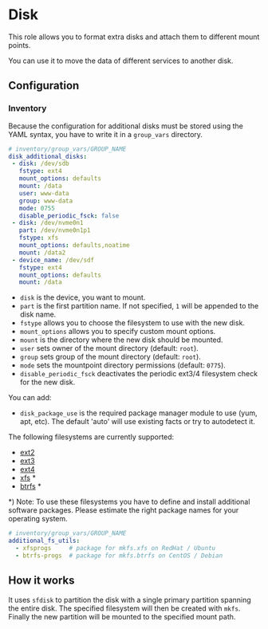 Disk
====

This role allows you to format extra disks and attach them to different mount points.

You can use it to move the data of different services to another disk.

Configuration
-------------

### Inventory

Because the configuration for additional disks must be stored using the YAML
syntax, you have to write it in a `group_vars` directory.

```yaml
# inventory/group_vars/GROUP_NAME
disk_additional_disks:
 - disk: /dev/sdb
   fstype: ext4
   mount_options: defaults
   mount: /data
   user: www-data
   group: www-data
   mode: 0755
   disable_periodic_fsck: false
 - disk: /dev/nvme0n1
   part: /dev/nvme0n1p1
   fstype: xfs
   mount_options: defaults,noatime
   mount: /data2
 - device_name: /dev/sdf
   fstype: ext4
   mount_options: defaults
   mount: /data
```

* `disk` is the device, you want to mount.
* `part` is the first partition name. If not specified, `1` will be appended to the disk name.
* `fstype` allows you to choose the filesystem to use with the new disk.
* `mount_options` allows you to specify custom mount options.
* `mount` is the directory where the new disk should be mounted.
* `user` sets owner of the mount directory (default: `root`).
* `group` sets group of the mount directory (default: `root`).
* `mode` sets the mountpoint directory permissions (default: `0775`).
* `disable_periodic_fsck` deactivates the periodic ext3/4 filesystem check for the new disk.

You can add:
* `disk_package_use` is the required package manager module to use (yum, apt, etc). The default 'auto' will use existing facts or try to autodetect it.

The following filesystems are currently supported:
- [ext2](http://en.wikipedia.org/wiki/Ext2)
- [ext3](http://en.wikipedia.org/wiki/Ext3)
- [ext4](http://en.wikipedia.org/wiki/Ext4)
- [xfs](http://en.wikipedia.org/wiki/XFS) *
- [btrfs](http://en.wikipedia.org/wiki/BTRFS) *

*) Note: To use these filesystems you have to define and install additional software packages. Please estimate the right package names for your operating system.

```yaml
# inventory/group_vars/GROUP_NAME
additional_fs_utils:
  - xfsprogs     # package for mkfs.xfs on RedHat / Ubuntu
  - btrfs-progs  # package for mkfs.btrfs on CentOS / Debian
```

How it works
------------

It uses `sfdisk` to partition the disk with a single primary partition spanning the entire disk.
The specified filesystem will then be created with `mkfs`.
Finally the new partition will be mounted to the specified mount path.

